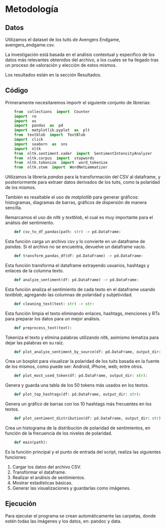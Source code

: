 # Metodología

## Datos

Utilizamos el dataset de los tuits de Avengers Endgame, avengers_endgame.csv.

La investigación está basada en el análisis contextual y especifico de los datos más relevantes obtenidos del archivo, a los cuales se ha llegado tras un proceso de valoración y elección de estos mismos.

Los resultados están en la sección Resultados.

## Código

Primeramente necesitaremos importr el siguiente conjunto de librerias:

```python
    from  collections  import  Counter
    import  re
    import  os
    import  pandas  as  pd
    import  matplotlib.pyplot  as  plt
    from  textblob  import  TextBlob
    import  click
    import  seaborn  as  sns
    import  nltk
    from  nltk.sentiment.vader  import  SentimentIntensityAnalyzer
    from  nltk.corpus  import  stopwords
    from  nltk.tokenize  import  word_tokenize
    from  nltk.stem  import  WordNetLemmatizer
```

Utilizamos la librería _pandas_ para la transformación del CSV al dataframe, y posteriormente para extraer datos derivados de los tuits, como la polaridad de los mismos.

También es resaltable el uso de _matplotlib_ para generar gráficos: histogramas, diagramas de barras, gráficos de dispersión de manera sencilla.

Remarcamos el uso de _nltk_ y _textblob_, el cual es muy importante para el análisis del sentimiento.

```python
    def csv_to_df_pandas(path: str) -> pd.DataFrame:
```

Esta función carga un archivo csv y lo convierte en un dataframe de _pandas_. Si el archivo no se encuentra, devuelve un dataframe vacío.

```python
    def transform_pandas_df(df: pd.DataFrame) -> pd.DataFrame:
```

Esta función transforma el dataframe extrayendo usuarios, hashtags y enlaces de la columna texto.

```python
    def analyze_sentiment(df: pd.DataFrame) -> pd.DataFrame:
```

Esta función analiza el sentimiento de cada texto en el dataframe usando _textblob_, agregando las columnas de polaridad y subjetividad.

```python
    def cleaning_text(text: str) -> str:
```

Esta función limpia el texto eliminando enlaces, hashtags, menciones y RTs para preparar los datos para un mejor análisis.

```python
    def preprocess_text(text):
```

Tokeniza el texto y elimina palabras utilizando _nltk_, asimismo lematiza para dejar las palabras en su raíz.

```python
    def plot_analyze_sentiment_by_source(df: pd.DataFrame, output_dir: str):
```

Crea un boxplot para visualizar la polaridad de los tuits basada en la fuente de los mismos, como puede ser: Android, iPhone, web; entre otros.

```python
    def plot_most_used_token(df: pd.DataFrame, output_dir: str):
```

Genera y guarda una tabla de los 50 tokens más usados en los textos.

```python
    def plot_top_hashtags(df: pd.DataFrame, output_dir: str):
```

Genera un gráfico de barras con los 10 hashtags más frecuentes en los textos.

```python
    def plot_sentiment_distribution(df: pd.DataFrame, output_dir: str):
```

Crea un histograma de la distribución de polaridad de sentimientos, en función de la frecuencia de los niveles de polaridad.

```python
    def main(path):
```

Es la función principal y el punto de entrada del script, realiza las siguientes funciones:

1. Cargar los datos del archivo CSV.
2. Transformar el dataframe.
3. Realizar el análisis de sentimientos.
4. Mostrar estadísticas básicas.
5. Generar las visualizaciones y guardarlas como imágenes.

## Ejecución

Para ejecutar el programa se crean automáticamente las carpetas, donde estén todas las imágenes y los datos, en: pandoc y data.
